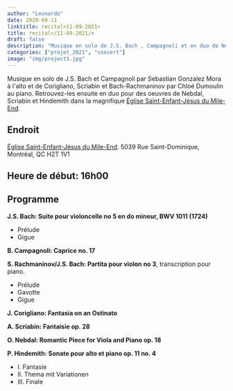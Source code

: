```yaml
---
author: "Leonardo"
date: 2020-09-11
linktitle: recital<11-09-2021>
title: recital</11-09-2021/>
draft: false
description: "Musique en solo de J.S. Bach , Campagnoli et en duo de Nebdal et Hindemith. Dans la magnifique Église Saint-Enfant-Jésus du Mile-End. "
categories: ["projet_2021", "concert"]
image: "img/project1.jpg"
---
```

Musique en solo de J.S. Bach et Campagnoli par Sebastian Gonzalez Mora  à l'alto et de Corigliano, Scriabin et Bach-Rachmaninov par Chloé Dumoulin au piano. Retrouvez-les ensuite en duo pour des oeuvres de Nebdal, Scriabin et Hindemith dans la magnifique [Église Saint-Enfant-Jésus du Mile-End](https://www.diocesemontreal.org/fr/vie-communautaire/eglises-paroisses/saint-enfant-jesus-montreal).


## Endroit
[Église Saint-Enfant-Jésus du Mile-End](https://www.diocesemontreal.org/fr/vie-communautaire/eglises-paroisses/saint-enfant-jesus-montreal). 5039 Rue Saint-Dominique, Montréal, QC H2T 1V1

## Heure de début: 16h00

## Programme 

**J.S. Bach: Suite pour violoncelle no 5 en do mineur, BWV 1011 (1724)**
* Prélude 
* Gigue

**B. Campagnoli: Caprice no. 17**

**S. Rachmaninov/J.S. Bach: Partita pour violon no 3**, transcription pour piano.
* Prélude
* Gavotte
* Gigue

**J. Corigliano: Fantasia on an Ostinato**

**A. Scriabin: Fantaisie op. 28**

**O. Nebdal: Romantic Piece for Viola and Piano op. 18**

**P. Hindemith: Sonate pour alto et piano op. 11 no. 4**
* I.   Fantasie
* II.  Thema mit Variationen
* III. Finale

